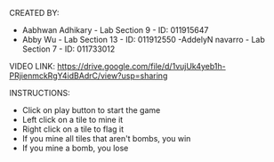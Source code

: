 CREATED BY:
- Aabhwan Adhikary - Lab Section 9 - ID: 011915647
- Abby Wu - Lab Section 13 - ID: 011912550
-AddelyN navarro - Lab Section 7 - ID: 011733012

VIDEO LINK: https://drive.google.com/file/d/1vujUk4yeb1h-PRjienmckRgY4idBAdrC/view?usp=sharing


INSTRUCTIONS:
- Click on play button to start the game
- Left click on a tile to mine it
- Right click on a tile to flag it
- If you mine all tiles that aren't bombs, you win
- If you mine a bomb, you lose

